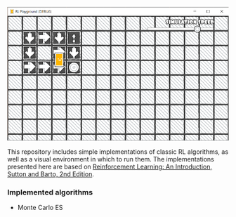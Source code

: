 ![RL Playground](example.png)

This repository includes simple implementations of classic RL algorithms, as well as a visual environment in which to run them. The implementations presented here are based on [Reinforcement Learning: An Introduction, Sutton and Barto, 2nd Edition](http://incompleteideas.net/book/RLbook2018.pdf.).

### Implemented algorithms

- Monte Carlo ES